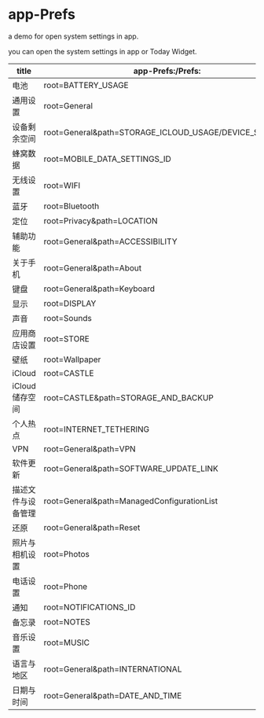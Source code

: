 # app-Prefs
a demo for open system settings in app.

you can open the system settings in app or Today Widget.

title|app-Prefs:/Prefs:
---|---
电池| root=BATTERY_USAGE
通用设置| root=General
设备剩余空间| root=General&path=STORAGE_ICLOUD_USAGE/DEVICE_STORAGE
蜂窝数据| root=MOBILE_DATA_SETTINGS_ID
无线设置| root=WIFI
蓝牙| root=Bluetooth
定位| root=Privacy&path=LOCATION
辅助功能| root=General&path=ACCESSIBILITY
关于手机| root=General&path=About
键盘| root=General&path=Keyboard
显示| root=DISPLAY
声音| root=Sounds
应用商店设置| root=STORE
壁纸| root=Wallpaper
iCloud| root=CASTLE
iCloud储存空间| root=CASTLE&path=STORAGE_AND_BACKUP
个人热点| root=INTERNET_TETHERING
VPN| root=General&path=VPN
软件更新| root=General&path=SOFTWARE_UPDATE_LINK
描述文件与设备管理| root=General&path=ManagedConfigurationList
还原| root=General&path=Reset
照片与相机设置| root=Photos
电话设置| root=Phone
通知| root=NOTIFICATIONS_ID
备忘录| root=NOTES
音乐设置| root=MUSIC
语言与地区| root=General&path=INTERNATIONAL
日期与时间| root=General&path=DATE_AND_TIME
